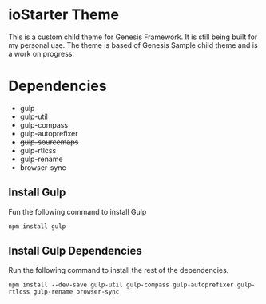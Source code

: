 # ioStarter Theme
This is a custom child theme for Genesis Framework. It is still being built for my personal use. The theme is based of Genesis Sample child theme and is a work on progress. 

# Dependencies 
- gulp
- gulp-util
- gulp-compass
- gulp-autoprefixer
- ~~gulp-sourcemaps~~
- gulp-rtlcss
- gulp-rename
- browser-sync

## Install Gulp
Fun the following command to install Gulp
```
npm install gulp
```

## Install Gulp Dependencies
Run the following command to install the rest of the dependencies.
```
npm install --dev-save gulp-util gulp-compass gulp-autoprefixer gulp-rtlcss gulp-rename browser-sync
```


